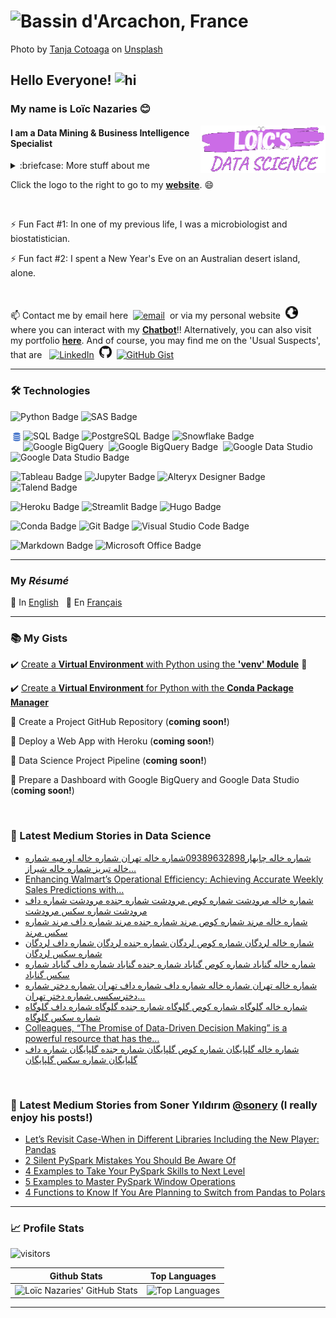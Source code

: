 # ![Bassin d'Arcachon, France](https://raw.githubusercontent.com/loic-nazaries/loic-nazaries/main/images/arcachon.jpg "Bassin d'Arcachon, France")

Photo by <a href="https://unsplash.com/@tarafuco?utm_source=unsplash&utm_medium=referral&utm_content=creditCopyText">Tanja Cotoaga</a> on <a href="https://unsplash.com/s/photos/arcachon?utm_source=unsplash&utm_medium=referral&utm_content=creditCopyText">Unsplash</a>

## Hello Everyone! <img alt="hi" width="26" src="https://user-images.githubusercontent.com/1303154/88677602-1635ba80-d120-11ea-84d8-d263ba5fc3c0.gif" />

### My name is Loïc Nazaries :blush:

[<img alt="Loïc's Data Science Logo" align="right" width="200" src="https://raw.githubusercontent.com/loic-nazaries/loic-nazaries/main/images/logo-dark.png" />][website]

#### I am a **Data Mining** & **Business Intelligence** Specialist

<details>
  <summary>
    :briefcase: More stuff about me
  </summary>

> I am a **Data Specialist** with over 10 years of experience in the fields of biostatistics, data exploration (**Data Mining**) and **Machine Learning**. I am passionate about the whole **data life cycle**, from modelling a database to its use in the field of **Business Intelligence** through the creation of simple and impactful visuals such as **dashboards**. Thus, **exploratory data analysis** has the potential to strengthen a faster and more clever decision-making process.

</details>

Click the logo to the right to go to my [**website**](https://loicnazaries.com "Website"). :smile:

&nbsp;

⚡ Fun Fact #1: In one of my previous life, I was a microbiologist and biostatistician.

⚡ Fun fact #2: I spent a New Year's Eve on an Australian desert island, alone.

&nbsp;

:mailbox: Contact me by email here&nbsp;
[![email](https://img.shields.io/badge/-loicnazaries.datascience-red?style=plastic&labelColor=red&logo=gmail&logoColor=white)][email]&nbsp;
or via my personal website&nbsp;
[<img alt="Loïc's Data Science" width="20" src="https://raw.githubusercontent.com/iconic/open-iconic/master/svg/globe.svg" />][contact_website]&nbsp;
where you can interact with my <u>**Chatbot**</u>!!
Alternatively, you can also visit my portfolio [**here**](https://loic-nazaries.github.io/loic-nazaries-portfolio "Loïc Nazaries’ Data Science Portfolio").
And of course, you may find me on the 'Usual Suspects', that are &nbsp;
[<img alt="LinkedIn" width="20" src="https://i.imgur.com/OQUXwNp.jpeg" />][linkedin]&nbsp;
[<img alt="GitHub" width="20" src="https://raw.githubusercontent.com/github/explore/78df643247d429f6cc873026c0622819ad797942/topics/github/github.png" />][github]&nbsp;
[<img alt="GitHub Gist" width="60" src="https://img.shields.io/badge/-Gist-black?style=plastic&labelColor=black&logo=github&logoColor=white" />][github_gist]

---

### :hammer_and_wrench: Technologies

<!-- TODO: Make technologies links takes you to repositories or tutorials -->

![Python Badge](https://img.shields.io/badge/-python-yellow?style=for-the-badge&labelColor=blue&logo=python&logoColor=white)
![SAS Badge](https://img.shields.io/badge/-sas-blue?style=for-the-badge&labelColor=black&logo=sas&logoColor=blue)

<img alt="SQL" align="left" width="20" src="https://raw.githubusercontent.com/github/explore/80688e429a7d4ef2fca1e82350fe8e3517d3494d/topics/sql/sql.png" />![SQL Badge](https://img.shields.io/badge/-sql-blue?style=for-the-badge)
![PostgreSQL Badge](https://img.shields.io/badge/-postgresql-blue?style=for-the-badge&labelColor=white&logo=postgresql&logoColor=blue)
![Snowflake Badge](https://img.shields.io/badge/-snowflake-66ccf4?style=for-the-badge&labelColor=white&logo=snowflake&logoColor=66ccf4)
&nbsp;<img alt="Google BigQuery" width="20" src="https://cdn.worldvectorlogo.com/logos/google-bigquery-logo-1.svg" />&nbsp;&nbsp;![Google BigQuery Badge](https://img.shields.io/badge/-google_bigquery-blue?style=for-the-badge&labelColor=blue&logo=google-big-query&logoColor=blue)
&nbsp;<img alt="Google Data Studio" width="20" src="https://cdn.worldvectorlogo.com/logos/google-data-studio.svg" />&nbsp;&nbsp;![Google Data Studio Badge](https://img.shields.io/badge/-google_data_studio-blue?style=for-the-badge&labelColor=red&logo=google-data-studio&logoColor=red)

![Tableau Badge](https://img.shields.io/badge/-tableau-grey?style=for-the-badge&labelColor=white&logo=tableau&logoColor=grey)
![Jupyter Badge](https://img.shields.io/badge/-jupyter-orange?style=for-the-badge&labelColor=white&logo=jupyter&logoColor=orange)
![Alteryx Designer Badge](https://img.shields.io/badge/-alteryx_designer-69aeea?style=for-the-badge&labelColor=black&logo=altery-designerx&logoColor=69aeea)
![Talend Badge](https://img.shields.io/badge/-talend-blue?style=for-the-badge&labelColor=black&logo=talend&logoColor=green)

![Heroku Badge](https://img.shields.io/badge/-heroku-purple?style=for-the-badge&labelColor=white&logo=heroku&logoColor=purple)
![Streamlit Badge](https://img.shields.io/badge/-streamlit-red?style=for-the-badge&labelColor=white&logo=streamlit&logoColor=red)
![Hugo Badge](https://img.shields.io/badge/-hugo-violet?style=for-the-badge&labelColor=black&logo=hugo&logoColor=violet)

![Conda Badge](https://img.shields.io/badge/-conda-green?style=for-the-badge&labelColor=black&logo=anaconda&logoColor=green)
![Git Badge](https://img.shields.io/badge/-git-red?style=for-the-badge&labelColor=black&logo=git&logoColor=red)
![Visual Studio Code Badge](https://img.shields.io/badge/-visual_studio_code-blue?style=for-the-badge&labelColor=white&logo=visual-studio-code&logoColor=blue)

![Markdown Badge](https://img.shields.io/badge/-markdown-black?style=for-the-badge&labelColor=white&logo=markdown&logoColor=black)
![Microsoft Office Badge](https://img.shields.io/badge/-microsoft_office-red?style=for-the-badge&labelColor=white&logo=microsoft-office&logoColor=red)

<!-- <img alt="Visual Studio Code" align="left" width="26" src="https://raw.githubusercontent.com/github/explore/80688e429a7d4ef2fca1e82350fe8e3517d3494d/topics/visual-studio-code/visual-studio-code.png" />
<img alt="Tableau" align="left" width="26" src="https://cdn.worldvectorlogo.com/logos/tableau-software.svg" />
<img alt="Google" align="left" width="26" src="https://cdn.jsdelivr.net/npm/simple-icons@v3/icons/google.svg" />
&nbsp; -->

---

### My *Résumé*

:paperclip: In [English](https://raw.githubusercontent.com/loic-nazaries/loic-nazaries/main/CV/CV_Nazaries.L_consultant_data_eng.pdf "English CV")
&nbsp;
:paperclip: En [Français](https://raw.githubusercontent.com/loic-nazaries/loic-nazaries/main/CV/CV_Nazaries.L_consultant_data_fr.pdf "CV en français")

---

### :books: My Gists

:heavy_check_mark: [Create a **Virtual Environment** with Python using the **'venv' Module**](https://gist.github.com/loic-nazaries/c25ce9f7b01b107573796b026522a3ad) :snake:

:heavy_check_mark: [Create a **Virtual Environment** for Python with the **Conda Package Manager**](https://gist.github.com/loic-nazaries/b18a908473935243fc23586f35d4bacc)

:red_circle: Create a Project GitHub Repository (**coming soon!**)

:red_circle: Deploy a Web App with Heroku (**coming soon!**)

:red_circle: Data Science Project Pipeline (**coming soon!**)

:red_circle: Prepare a Dashboard with Google BigQuery and Google Data Studio (**coming soon!**)

&nbsp;

### :newspaper: Latest Medium Stories in **Data Science**

<!-- MEDIUM-STORY-LIST:START -->
- [شماره خاله چابهار09389632898شماره خاله تهران شماره خاله اورمیه شماره خاله تبریز شماره خاله شیراز…](https://medium.com/@mhmdnahyd1/%D8%B4%D9%85%D8%A7%D8%B1%D9%87-%D8%AE%D8%A7%D9%84%D9%87-%DA%86%D8%A7%D8%A8%D9%87%D8%A7%D8%B109389632898%D8%B4%D9%85%D8%A7%D8%B1%D9%87-%D8%AE%D8%A7%D9%84%D9%87-%D8%AA%D9%87%D8%B1%D8%A7%D9%86-%D8%B4%D9%85%D8%A7%D8%B1%D9%87-%D8%AE%D8%A7%D9%84%D9%87-%D8%A7%D9%88%D8%B1%D9%85%DB%8C%D9%87-%D8%B4%D9%85%D8%A7%D8%B1%D9%87-%D8%AE%D8%A7%D9%84%D9%87-%D8%AA%D8%A8%D8%B1%DB%8C%D8%B2-%D8%B4%D9%85%D8%A7%D8%B1%D9%87-%D8%AE%D8%A7%D9%84%D9%87-%D8%B4%DB%8C%D8%B1%D8%A7%D8%B2-c972550770fd?source=rss------data_science-5)
- [Enhancing Walmart’s Operational Efficiency: Achieving Accurate Weekly Sales Predictions with…](https://medium.com/@asheogunleye02/enhancing-walmarts-operational-efficiency-achieving-accurate-weekly-sales-predictions-with-b88678c5abaf?source=rss------data_science-5)
- [شماره خاله مرودشت
شماره کوص مرودشت
شماره جنده مرودشت
شماره داف مرودشت
شماره سکس مرودشت](https://medium.com/@osm886444/%D8%B4%D9%85%D8%A7%D8%B1%D9%87-%D8%AE%D8%A7%D9%84%D9%87-%D9%85%D8%B1%D9%88%D8%AF%D8%B4%D8%AA-%D8%B4%D9%85%D8%A7%D8%B1%D9%87-%DA%A9%D9%88%D8%B5-%D9%85%D8%B1%D9%88%D8%AF%D8%B4%D8%AA-%D8%B4%D9%85%D8%A7%D8%B1%D9%87-%D8%AC%D9%86%D8%AF%D9%87-%D9%85%D8%B1%D9%88%D8%AF%D8%B4%D8%AA-%D8%B4%D9%85%D8%A7%D8%B1%D9%87-%D8%AF%D8%A7%D9%81-%D9%85%D8%B1%D9%88%D8%AF%D8%B4%D8%AA-%D8%B4%D9%85%D8%A7%D8%B1%D9%87-%D8%B3%DA%A9%D8%B3-%D9%85%D8%B1%D9%88%D8%AF%D8%B4%D8%AA-fda5e7b4d369?source=rss------data_science-5)
- [شماره خاله مرند
شماره کوص مرند
شماره جنده مرند
شماره داف مرند
شماره سکس مرند](https://medium.com/@osm886444/%D8%B4%D9%85%D8%A7%D8%B1%D9%87-%D8%AE%D8%A7%D9%84%D9%87-%D9%85%D8%B1%D9%86%D8%AF-%D8%B4%D9%85%D8%A7%D8%B1%D9%87-%DA%A9%D9%88%D8%B5-%D9%85%D8%B1%D9%86%D8%AF-%D8%B4%D9%85%D8%A7%D8%B1%D9%87-%D8%AC%D9%86%D8%AF%D9%87-%D9%85%D8%B1%D9%86%D8%AF-%D8%B4%D9%85%D8%A7%D8%B1%D9%87-%D8%AF%D8%A7%D9%81-%D9%85%D8%B1%D9%86%D8%AF-%D8%B4%D9%85%D8%A7%D8%B1%D9%87-%D8%B3%DA%A9%D8%B3-%D9%85%D8%B1%D9%86%D8%AF-bb678f8507bf?source=rss------data_science-5)
- [شماره خاله لردگان
شماره کوص لردگان
شماره جنده لردگان
شماره داف لردگان
شماره سکس لردگان](https://medium.com/@osm886444/%D8%B4%D9%85%D8%A7%D8%B1%D9%87-%D8%AE%D8%A7%D9%84%D9%87-%D9%84%D8%B1%D8%AF%DA%AF%D8%A7%D9%86-%D8%B4%D9%85%D8%A7%D8%B1%D9%87-%DA%A9%D9%88%D8%B5-%D9%84%D8%B1%D8%AF%DA%AF%D8%A7%D9%86-%D8%B4%D9%85%D8%A7%D8%B1%D9%87-%D8%AC%D9%86%D8%AF%D9%87-%D9%84%D8%B1%D8%AF%DA%AF%D8%A7%D9%86-%D8%B4%D9%85%D8%A7%D8%B1%D9%87-%D8%AF%D8%A7%D9%81-%D9%84%D8%B1%D8%AF%DA%AF%D8%A7%D9%86-%D8%B4%D9%85%D8%A7%D8%B1%D9%87-%D8%B3%DA%A9%D8%B3-%D9%84%D8%B1%D8%AF%DA%AF%D8%A7%D9%86-4907fece2ce6?source=rss------data_science-5)
- [شماره خاله گناباد
شماره کوص گناباد
شماره جنده گناباد
شماره داف گناباد
شماره سکس گناباد](https://medium.com/@ala222638/%D8%B4%D9%85%D8%A7%D8%B1%D9%87-%D8%AE%D8%A7%D9%84%D9%87-%DA%AF%D9%86%D8%A7%D8%A8%D8%A7%D8%AF-%D8%B4%D9%85%D8%A7%D8%B1%D9%87-%DA%A9%D9%88%D8%B5-%DA%AF%D9%86%D8%A7%D8%A8%D8%A7%D8%AF-%D8%B4%D9%85%D8%A7%D8%B1%D9%87-%D8%AC%D9%86%D8%AF%D9%87-%DA%AF%D9%86%D8%A7%D8%A8%D8%A7%D8%AF-%D8%B4%D9%85%D8%A7%D8%B1%D9%87-%D8%AF%D8%A7%D9%81-%DA%AF%D9%86%D8%A7%D8%A8%D8%A7%D8%AF-%D8%B4%D9%85%D8%A7%D8%B1%D9%87-%D8%B3%DA%A9%D8%B3-%DA%AF%D9%86%D8%A7%D8%A8%D8%A7%D8%AF-622a2c7d7207?source=rss------data_science-5)
- [شماره خاله تهران شماره خاله شماره داف شماره داف تهران شماره دختر شماره دخترسکسی شماره دختر تهران…](https://medium.com/@mhmdnahyd1/%D8%B4%D9%85%D8%A7%D8%B1%D9%87-%D8%AE%D8%A7%D9%84%D9%87-%D8%AA%D9%87%D8%B1%D8%A7%D9%86-%D8%B4%D9%85%D8%A7%D8%B1%D9%87-%D8%AE%D8%A7%D9%84%D9%87-%D8%B4%D9%85%D8%A7%D8%B1%D9%87-%D8%AF%D8%A7%D9%81-%D8%B4%D9%85%D8%A7%D8%B1%D9%87-%D8%AF%D8%A7%D9%81-%D8%AA%D9%87%D8%B1%D8%A7%D9%86-%D8%B4%D9%85%D8%A7%D8%B1%D9%87-%D8%AF%D8%AE%D8%AA%D8%B1-%D8%B4%D9%85%D8%A7%D8%B1%D9%87-%D8%AF%D8%AE%D8%AA%D8%B1%D8%B3%DA%A9%D8%B3%DB%8C-%D8%B4%D9%85%D8%A7%D8%B1%D9%87-%D8%AF%D8%AE%D8%AA%D8%B1-%D8%AA%D9%87%D8%B1%D8%A7%D9%86-8ede8ecd904e?source=rss------data_science-5)
- [شماره خاله گلوگاه
شماره کوص گلوگاه
شماره جنده گلوگاه
شماره داف گلوگاه
شماره سکس گلوگاه](https://medium.com/@ala222638/%D8%B4%D9%85%D8%A7%D8%B1%D9%87-%D8%AE%D8%A7%D9%84%D9%87-%DA%AF%D9%84%D9%88%DA%AF%D8%A7%D9%87-%D8%B4%D9%85%D8%A7%D8%B1%D9%87-%DA%A9%D9%88%D8%B5-%DA%AF%D9%84%D9%88%DA%AF%D8%A7%D9%87-%D8%B4%D9%85%D8%A7%D8%B1%D9%87-%D8%AC%D9%86%D8%AF%D9%87-%DA%AF%D9%84%D9%88%DA%AF%D8%A7%D9%87-%D8%B4%D9%85%D8%A7%D8%B1%D9%87-%D8%AF%D8%A7%D9%81-%DA%AF%D9%84%D9%88%DA%AF%D8%A7%D9%87-%D8%B4%D9%85%D8%A7%D8%B1%D9%87-%D8%B3%DA%A9%D8%B3-%DA%AF%D9%84%D9%88%DA%AF%D8%A7%D9%87-72b73077d8b5?source=rss------data_science-5)
- [Colleagues, “The Promise of Data-Driven Decision Making” is a powerful resource that has the…](https://internetdigitalentrepreneur.medium.com/colleagues-the-promise-of-data-driven-decision-making-is-a-powerful-resource-that-has-the-3ebdf051b9c7?source=rss------data_science-5)
- [شماره خاله گلپایگان
شماره کوص گلپایگان
شماره جنده گلپایگان
شماره داف گلپایگان
شماره سکس گلپایگان](https://medium.com/@ala222638/%D8%B4%D9%85%D8%A7%D8%B1%D9%87-%D8%AE%D8%A7%D9%84%D9%87-%DA%AF%D9%84%D9%BE%D8%A7%DB%8C%DA%AF%D8%A7%D9%86-%D8%B4%D9%85%D8%A7%D8%B1%D9%87-%DA%A9%D9%88%D8%B5-%DA%AF%D9%84%D9%BE%D8%A7%DB%8C%DA%AF%D8%A7%D9%86-%D8%B4%D9%85%D8%A7%D8%B1%D9%87-%D8%AC%D9%86%D8%AF%D9%87-%DA%AF%D9%84%D9%BE%D8%A7%DB%8C%DA%AF%D8%A7%D9%86-%D8%B4%D9%85%D8%A7%D8%B1%D9%87-%D8%AF%D8%A7%D9%81-%DA%AF%D9%84%D9%BE%D8%A7%DB%8C%DA%AF%D8%A7%D9%86-%D8%B4%D9%85%D8%A7%D8%B1%D9%87-%D8%B3%DA%A9%D8%B3-%DA%AF%D9%84%D9%BE%D8%A7%DB%8C%DA%AF%D8%A7%D9%86-3a4e777f8028?source=rss------data_science-5)
<!-- MEDIUM-STORY-LIST:END -->

&nbsp;

### :newspaper: Latest Medium Stories from **Soner Yıldırım** [@sonery](https://sonery.medium.com) (I really enjoy his posts!)

<!-- MEDIUM-STORY-LIST-SONERY:START -->
- [Let’s Revisit Case-When in Different Libraries Including the New Player: Pandas](https://towardsdatascience.com/lets-revisit-case-when-in-different-libraries-including-the-new-player-pandas-8c4febb979ba?source=rss-2cf6b549448------2)
- [2 Silent PySpark Mistakes You Should Be Aware Of](https://towardsdatascience.com/2-silent-pyspark-mistakes-you-should-be-aware-of-de52c3a188c4?source=rss-2cf6b549448------2)
- [4 Examples to Take Your PySpark Skills to Next Level](https://towardsdatascience.com/4-examples-to-take-your-pyspark-skills-to-next-level-2a04cbe6e630?source=rss-2cf6b549448------2)
- [5 Examples to Master PySpark Window Operations](https://towardsdatascience.com/5-examples-to-master-pyspark-window-operations-26583066e227?source=rss-2cf6b549448------2)
- [4 Functions to Know If You Are Planning to Switch from Pandas to Polars](https://towardsdatascience.com/4-functions-to-know-if-you-are-planning-to-switch-from-pandas-to-polars-094a04bb4ec8?source=rss-2cf6b549448------2)
<!-- MEDIUM-STORY-LIST-SONERY:END -->

---

### :chart_with_upwards_trend: Profile Stats

![visitors](https://visitor-badge.glitch.me/badge?page_id=loic-nazaries.loic-nazaries)

| Github Stats                                                                                                                                                        | Top Languages                                                                                                                                                                                                                                                            |
| ------------------------------------------------------------------------------------------------------------------------------------------------------------------- | ------------------------------------------------------------------------------------------------------------------------------------------------------------------------------------------------------------------------------------------------------------------------ |
| ![Loïc Nazaries' GitHub Stats](https://github-readme-stats.vercel.app/api?username=loic-nazaries&count_private=true&theme=dracula&show_icons=true&hide_title=false) | ![Top Languages](https://github-readme-stats.vercel.app/api/top-langs/?username=loic-nazaries&exclude_repo=starter_repo,streamlit_heroku_example,awesome-markdown,jupyterlab-git,binder_test,my-first-binder,ipenywis,github-readme-stats&langs_count=10&layout=compact) |

---

<!-- links to social media accounts -->
[website]: https://www.loicnazaries.com "Loïc's Data Science"
[email]: mailto:loicnazaries.datascience@gmail.com "Google Mail"
[contact_website]: https://www.loicnazaries.com/#contact "Contact Me"
[linkedin]: https://www.linkedin.com/in/loic-nazaries "LinkedIn"
[github]: https://github.com/loic-nazaries "GitHub"
[github_gist]: https://gist.github.com/loic-nazaries "GitHub Gist"
